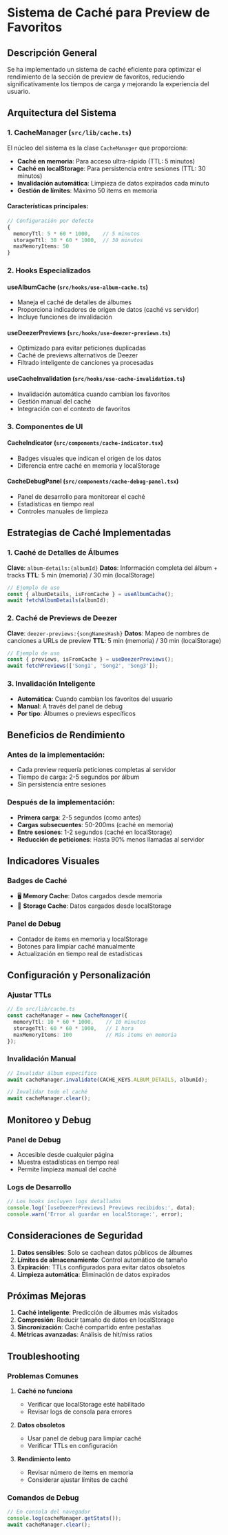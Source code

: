 # Sistema de Caché para Preview de Favoritos

## Descripción General

Se ha implementado un sistema de caché eficiente para optimizar el rendimiento de la sección de preview de favoritos, reduciendo significativamente los tiempos de carga y mejorando la experiencia del usuario.

## Arquitectura del Sistema

### 1. CacheManager (`src/lib/cache.ts`)

El núcleo del sistema es la clase `CacheManager` que proporciona:

- **Caché en memoria**: Para acceso ultra-rápido (TTL: 5 minutos)
- **Caché en localStorage**: Para persistencia entre sesiones (TTL: 30 minutos)
- **Invalidación automática**: Limpieza de datos expirados cada minuto
- **Gestión de límites**: Máximo 50 items en memoria

#### Características principales:

```typescript
// Configuración por defecto
{
  memoryTtl: 5 * 60 * 1000,    // 5 minutos
  storageTtl: 30 * 60 * 1000,  // 30 minutos
  maxMemoryItems: 50
}
```

### 2. Hooks Especializados

#### useAlbumCache (`src/hooks/use-album-cache.ts`)
- Maneja el caché de detalles de álbumes
- Proporciona indicadores de origen de datos (caché vs servidor)
- Incluye funciones de invalidación

#### useDeezerPreviews (`src/hooks/use-deezer-previews.ts`)
- Optimizado para evitar peticiones duplicadas
- Caché de previews alternativos de Deezer
- Filtrado inteligente de canciones ya procesadas

#### useCacheInvalidation (`src/hooks/use-cache-invalidation.ts`)
- Invalidación automática cuando cambian los favoritos
- Gestión manual del caché
- Integración con el contexto de favoritos

### 3. Componentes de UI

#### CacheIndicator (`src/components/cache-indicator.tsx`)
- Badges visuales que indican el origen de los datos
- Diferencia entre caché en memoria y localStorage

#### CacheDebugPanel (`src/components/cache-debug-panel.tsx`)
- Panel de desarrollo para monitorear el caché
- Estadísticas en tiempo real
- Controles manuales de limpieza

## Estrategias de Caché Implementadas

### 1. Caché de Detalles de Álbumes

**Clave**: `album-details:{albumId}`
**Datos**: Información completa del álbum + tracks
**TTL**: 5 min (memoria) / 30 min (localStorage)

```typescript
// Ejemplo de uso
const { albumDetails, isFromCache } = useAlbumCache();
await fetchAlbumDetails(albumId);
```

### 2. Caché de Previews de Deezer

**Clave**: `deezer-previews:{songNamesHash}`
**Datos**: Mapeo de nombres de canciones a URLs de preview
**TTL**: 5 min (memoria) / 30 min (localStorage)

```typescript
// Ejemplo de uso
const { previews, isFromCache } = useDeezerPreviews();
await fetchPreviews(['Song1', 'Song2', 'Song3']);
```

### 3. Invalidación Inteligente

- **Automática**: Cuando cambian los favoritos del usuario
- **Manual**: A través del panel de debug
- **Por tipo**: Álbumes o previews específicos

## Beneficios de Rendimiento

### Antes de la implementación:
- Cada preview requería peticiones completas al servidor
- Tiempo de carga: 2-5 segundos por álbum
- Sin persistencia entre sesiones

### Después de la implementación:
- **Primera carga**: 2-5 segundos (como antes)
- **Cargas subsecuentes**: 50-200ms (caché en memoria)
- **Entre sesiones**: 1-2 segundos (caché en localStorage)
- **Reducción de peticiones**: Hasta 90% menos llamadas al servidor

## Indicadores Visuales

### Badges de Caché
- 🖥️ **Memory Cache**: Datos cargados desde memoria
- 💾 **Storage Cache**: Datos cargados desde localStorage

### Panel de Debug
- Contador de items en memoria y localStorage
- Botones para limpiar caché manualmente
- Actualización en tiempo real de estadísticas

## Configuración y Personalización

### Ajustar TTLs
```typescript
// En src/lib/cache.ts
const cacheManager = new CacheManager({
  memoryTtl: 10 * 60 * 1000,    // 10 minutos
  storageTtl: 60 * 60 * 1000,   // 1 hora
  maxMemoryItems: 100           // Más items en memoria
});
```

### Invalidación Manual
```typescript
// Invalidar álbum específico
await cacheManager.invalidate(CACHE_KEYS.ALBUM_DETAILS, albumId);

// Invalidar todo el caché
await cacheManager.clear();
```

## Monitoreo y Debug

### Panel de Debug
- Accesible desde cualquier página
- Muestra estadísticas en tiempo real
- Permite limpieza manual del caché

### Logs de Desarrollo
```typescript
// Los hooks incluyen logs detallados
console.log('[useDeezerPreviews] Previews recibidos:', data);
console.warn('Error al guardar en localStorage:', error);
```

## Consideraciones de Seguridad

1. **Datos sensibles**: Solo se cachean datos públicos de álbumes
2. **Límites de almacenamiento**: Control automático de tamaño
3. **Expiración**: TTLs configurados para evitar datos obsoletos
4. **Limpieza automática**: Eliminación de datos expirados

## Próximas Mejoras

1. **Caché inteligente**: Predicción de álbumes más visitados
2. **Compresión**: Reducir tamaño de datos en localStorage
3. **Sincronización**: Caché compartido entre pestañas
4. **Métricas avanzadas**: Análisis de hit/miss ratios

## Troubleshooting

### Problemas Comunes

1. **Caché no funciona**
   - Verificar que localStorage esté habilitado
   - Revisar logs de consola para errores

2. **Datos obsoletos**
   - Usar panel de debug para limpiar caché
   - Verificar TTLs en configuración

3. **Rendimiento lento**
   - Revisar número de items en memoria
   - Considerar ajustar límites de caché

### Comandos de Debug
```javascript
// En consola del navegador
console.log(cacheManager.getStats());
await cacheManager.clear();
``` 